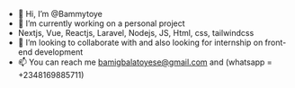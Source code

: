- 👋 Hi, I’m @Bammytoye
- 👀 I’m currently working on a personal project
- Nextjs, Vue, Reactjs, Laravel, Nodejs, JS, Html, css, tailwindcss 
- 💞️ I’m looking to collaborate with and also looking for internship on front-end development 
- 📫 You can reach me bamigbalatoyese@gmail.com and (whatsapp = +2348169885711)

<!---
Bammytoye/Bammytoye is a ✨ special ✨ repository because its `README.md` (this file) appears on your GitHub profile.
You can click the Preview link to take a look at your changes.
--->
